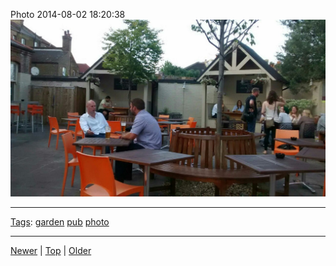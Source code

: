 <!--
title: Photo 2014-08-02 18
date: 2020-06-28T14:56:50.770Z
tags: garden, pub, photo
-->









Photo 2014-08-02 18:20:38
![](93606770087-0.jpg)

<!--BOTTOM-POST-NAVIGATION-->
---

[Tags](tags.md): [garden](tag-garden.md) [pub](tag-pub.md) [photo](tag-photo.md)

---

[Newer](93606392807.md) | [Top](index.md) | [Older](93758445247.md)